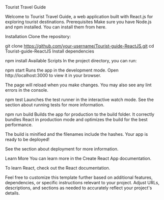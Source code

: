 Tourist Travel Guide


Welcome to Tourist Travel Guide, a web application built with React.js for exploring tourist destinations.
Prerequisites
Make sure you have Node.js and npm installed. You can install them from here.

Installation
Clone the repository:


git clone https://github.com/your-username/Tourist-guide-ReactJS.git
cd Tourist-guide-ReactJS
Install dependencies

npm install
Available Scripts
In the project directory, you can run:

npm start
Runs the app in the development mode.
Open http://localhost:3000 to view it in your browser.

The page will reload when you make changes.
You may also see any lint errors in the console.

npm test
Launches the test runner in the interactive watch mode.
See the section about running tests for more information.

npm run build
Builds the app for production to the build folder.
It correctly bundles React in production mode and optimizes the build for the best performance.

The build is minified and the filenames include the hashes.
Your app is ready to be deployed!

See the section about deployment for more information.




Learn More
You can learn more in the Create React App documentation.

To learn React, check out the React documentation.

Feel free to customize this template further based on additional features, dependencies, or specific instructions relevant to your project. Adjust URLs, descriptions, and sections as needed to accurately reflect your project's details.
